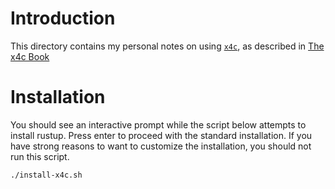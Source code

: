 # Introduction

This directory contains my personal notes on using
[`x4c`](https://github.com/oxidecomputer/p4), as described in [The x4c
Book](https://oxidecomputer.github.io/p4/book)


# Installation

You should see an interactive prompt while the script below attempts
to install rustup.  Press enter to proceed with the standard
installation.  If you have strong reasons to want to customize the
installation, you should not run this script.

```bash
./install-x4c.sh
```
